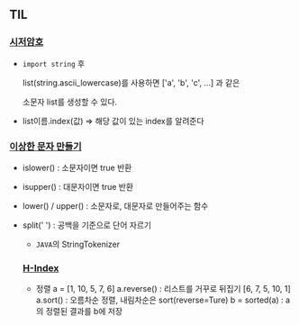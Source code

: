 ## TIL

### [시저암호](https://programmers.co.kr/learn/courses/30/lessons/12926)

- `import string` 후

  list(string.ascii_lowercase)를 사용하면 ['a', 'b', 'c', ...] 과 같은

  소문자 list를 생성할 수 있다.

- list이름.index(값) => 해당 값이 있는 index를 알려준다

### [이상한 문자 만들기](https://programmers.co.kr/learn/courses/30/lessons/12930)

- islower() : 소문자이면 true 반환
- isupper() : 대문자이면 true 반환
- lower() / upper() : 소문자로, 대문자로 만들어주는 함수
- split(' ') : 공백을 기준으로 단어 자르기

  - `JAVA`의 StringTokenizer

  ### [H-Index](https://programmers.co.kr/learn/courses/30/lessons/42747)

  - 정렬
    a = [1, 10, 5, 7, 6]
    a.reverse() : 리스트를 거꾸로 뒤집기 [6, 7, 5, 10, 1]
    a.sort() : 오름차순 정렬, 내림차순은 sort(reverse=Ture)
    b = sorted(a) : a의 정렬된 결과를 b에 저장
